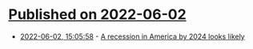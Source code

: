 # [Published on 2022-06-02](index.md)

* [2022-06-02, 15:05:58](https://news.ycombinator.com/item?id=31595790) - [A recession in America by 2024 looks likely](https://www.economist.com/leaders/2022/06/02/a-recession-in-america-by-2024-looks-likely)
